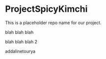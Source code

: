 # ProjectSpicyKimchi
This is a placeholder repo name for our project. 

blah blah blah

blah blah blah 2

addalinetourya